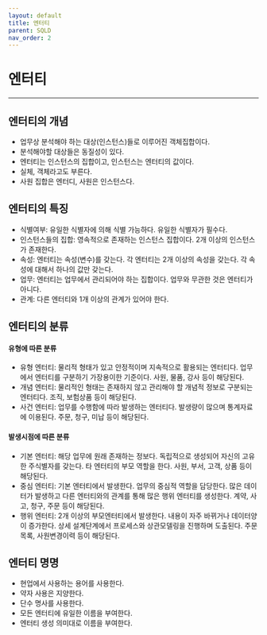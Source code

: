 ```yaml
---
layout: default
title: 엔터티
parent: SQLD
nav_order: 2
---
```


# 엔터티

---

## 엔터티의 개념

- 업무상 분석해야 하는 대상(인스턴스)들로 이루어진 객체집합이다.
- 분석해야할 대상들은 동질성이 있다.
- 엔터티는 인스턴스의 집합이고, 인스턴스는 엔터티의 값이다.
- 실체, 객체라고도 부른다.
- 사원 집합은 엔터디, 사원은 인스턴스다.

## 엔터티의 특징

- 식별여부: 유일한 식별자에 의해 식별 가능하다. 유일한 식별자가 필수다.
- 인스턴스들의 집합: 영속적으로 존재하는 인스턴스 집합이다. 2개 이상의 인스턴스가 존재한다.
- 속성: 엔터티는 속성(변수)를 갖는다. 각 엔터티는 2개 이상의 속성을 갖는다. 각 속성에 대해서 하나의 값만 갖는다.
- 업무: 엔터티는 업무에서 관리되어야 하는 집합이다. 업무와 무관한 것은 엔터티가 아니다.
- 관계: 다른 엔터티와 1개 이상의 관계가 있어야 한다.

## 엔터티의 분류

#### 유형에 따른 분류

- 유형 엔터티: 물리적 형태가 있고 안정적이며 지속적으로 활용되는 엔터티다. 업무에서 엔터티를 구분하기 가장용이한 기준이다. 사원, 물품, 강사 등이 해당된다.
- 개념 엔터티: 물리적인 형태는 존재하지 않고 관리해야 할 개념적 정보로 구분되는 엔터티다. 조직, 보험상품 등이 해당된다.
- 사건 엔터티: 업무를 수행함에 따라 발생하는 엔터티다. 발생량이 많으며 통계자료에 이용된다. 주문, 청구, 미납 등이 해당된다.

#### 발생시점에 따른 분류

- 기본 엔터티: 해당 업무에 원래 존재하는 정보다. 독립적으로 생성되어 자신의 고유한 주식별자를 갖는다. 타 엔터티의 부모 역할을 한다. 사원, 부서, 고객, 상품 등이 해당된다.
- 중심 엔터티: 기본 엔터티에서 발생한다. 업무의 중심적 역할을 담당한다. 많은 데이터가 발생하고 다른 엔터티와의 관계를 통해 많은 행위 엔터티를 생성한다. 계약, 사고, 청구, 주문 등이 해당된다.
- 행위 엔터티: 2개 이상의 부모엔터티에서 발생한다. 내용이 자주 바뀌거나 데이터양이 증가한다. 상세 설계단계에서 프로세스와 상관모델링을 진행하며 도출된다. 주문목록, 사원변경이력 등이 해당된다.

## 엔터티 명명

- 현업에서 사용하는 용어를 사용한다.
- 약자 사용은 지양한다.
- 단수 명사를 사용한다.
- 모든 엔터티에 유일한 이름을 부여한다.
- 엔터티 생성 의미대로 이름을 부여한다.
